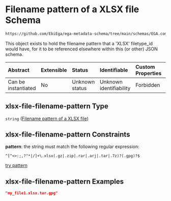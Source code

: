 # Filename pattern of a XLSX file Schema

```txt
https://github.com/EbiEga/ega-metadata-schema/tree/main/schemas/EGA.common-definitions.json#/definitions/xlsx-file-filename-pattern
```

This object exists to hold the filename pattern that a 'XLSX' filetype_id would have, for it to be referenced elsewhere within this (or other) JSON schema.

| Abstract            | Extensible | Status         | Identifiable            | Custom Properties | Additional Properties | Access Restrictions | Defined In                                                                                |
| :------------------ | :--------- | :------------- | :---------------------- | :---------------- | :-------------------- | :------------------ | :---------------------------------------------------------------------------------------- |
| Can be instantiated | No         | Unknown status | Unknown identifiability | Forbidden         | Allowed               | none                | [EGA.common-definitions.json*](../out/EGA.common-definitions.json "open original schema") |

## xlsx-file-filename-pattern Type

`string` ([Filename pattern of a XLSX file](ega-4-definitions-filename-pattern-of-a-xlsx-file.md))

## xlsx-file-filename-pattern Constraints

**pattern**: the string must match the following regular expression: 

```regexp
^[^<>:;,?"*|/]+\.xlsx(.gz|.zip|.rar|.arj|.tar|.7z)?(.gpg)?$
```

[try pattern](https://regexr.com/?expression=%5E%5B%5E%3C%3E%3A%3B%2C%3F%22\*%7C%2F%5D%2B%5C.xlsx\(.gz%7C.zip%7C.rar%7C.arj%7C.tar%7C.7z\)%3F\(.gpg\)%3F%24 "try regular expression with regexr.com")

## xlsx-file-filename-pattern Examples

```json
"my_file1.xlsx.tar.gpg"
```
